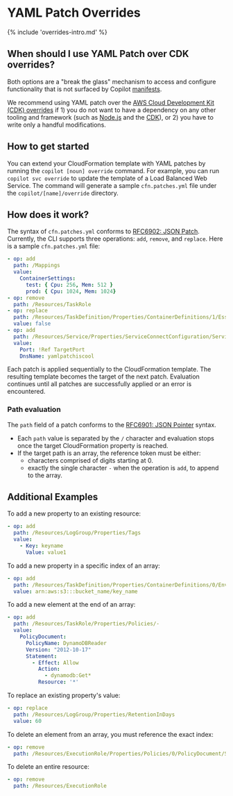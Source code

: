 # YAML Patch Overrides

{% include 'overrides-intro.md' %}

## When should I use YAML Patch over CDK overrides?

Both options are a "break the glass" mechanism to access and configure functionality that is not surfaced by Copilot [manifests](../../manifest/overview.en.md).  

We recommend using YAML patch over the [AWS Cloud Development Kit (CDK) overrides](./cdk.md) if 1) you do not want to have a dependency
on any other tooling and framework (such as [Node.js](https://nodejs.org) and the [CDK](https://docs.aws.amazon.com/cdk/v2/guide/home.html)), 
or 2) you have to write only a handful modifications. 

## How to get started

You can extend your CloudFormation template with YAML patches by running the `copilot [noun] override` command.
For example, you can run `copilot svc override` to update the template of a Load Balanced Web Service.
The command will generate a sample `cfn.patches.yml` file under the `copilot/[name]/override` directory. 

## How does it work?

The syntax of `cfn.patches.yml` conforms to [RFC6902: JSON Patch](https://www.rfc-editor.org/rfc/rfc6902). Currently, 
the CLI supports three operations: `add`, `remove`, and `replace`. Here is a sample `cfn.patches.yml` file:

```yaml
- op: add
  path: /Mappings
  value:
    ContainerSettings:
      test: { Cpu: 256, Mem: 512 }
      prod: { Cpu: 1024, Mem: 1024}
- op: remove
  path: /Resources/TaskRole
- op: replace
  path: /Resources/TaskDefinition/Properties/ContainerDefinitions/1/Essential
  value: false
- op: add
  path: /Resources/Service/Properties/ServiceConnectConfiguration/Services/0/ClientAliases/-
  value:
    Port: !Ref TargetPort
    DnsName: yamlpatchiscool
```

Each patch is applied sequentially to the CloudFormation template. The resulting template becomes the target of the next patch. 
Evaluation continues until all patches are successfully applied or an error is encountered.

### Path evaluation

The `path` field of a patch conforms to the [RFC6901: JSON Pointer](https://www.rfc-editor.org/rfc/rfc6901) syntax. 

- Each `path` value is separated by the `/` character and evaluation stops once the target CloudFormation property is reached.
- If the target path is an array, the reference token must be either:
    - characters comprised of digits starting at 0.
    - exactly the single character `-` when the operation is `add`, to append to the array.

## Additional Examples

To add a new property to an existing resource:

```yaml 
- op: add
  path: /Resources/LogGroup/Properties/Tags
  value:
    - Key: keyname
      Value: value1
```

To add a new property in a specific index of an array:

```yaml
- op: add
  path: /Resources/TaskDefinition/Properties/ContainerDefinitions/0/EnvironmentFiles/0
  value: arn:aws:s3:::bucket_name/key_name
```

To add a new element at the end of an array:

```yaml
- op: add
  path: /Resources/TaskRole/Properties/Policies/-
  value:
    PolicyDocument:
      PolicyName: DynamoDBReader
      Version: "2012-10-17"
      Statement:
        - Effect: Allow
          Action: 
            - dynamodb:Get*
          Resource: '*'
```

To replace an existing property's value:

```yaml
- op: replace
  path: /Resources/LogGroup/Properties/RetentionInDays
  value: 60
```

To delete an element from an array, you must reference the exact index:

```yaml
- op: remove
  path: /Resources/ExecutionRole/Properties/Policies/0/PolicyDocument/Statement/1/Action/0
```

To delete an entire resource:

```yaml
- op: remove
  path: /Resources/ExecutionRole
```
